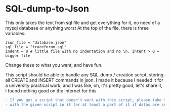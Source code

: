 # SQL-dump-to-Json

This only takes the text from sql file and get everything for it, no need of a mysql database or anything worst
At the top of the file, there is three variables:
```
Json_file = "database.json"
sql_file = "traceforum.sql"
indent = 0 # little file with no indentation and no \n. intent > 0 = bigger file
```
Change these to what you want, and have fun.

This script should be able to handle any SQL-dump / creation script, storing all CREATE and INSERT commands in json.
I made it because I needed it for a university practical work, and I was like, oh, it's pretty good, let's share it, I found nothing good on the internet for this

```diff
- If you got a script that doesn't work with this script, please take the time to create an issue
- with the given script in it (or at least a part of it if datas are sensitive)
```

